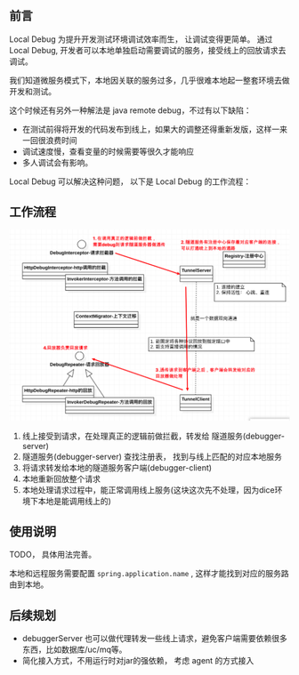 

## 前言

Local Debug 为提升开发测试环境调试效率而生， 让调试变得更简单。
通过Local Debug, 开发者可以本地单独启动需要调试的服务，接受线上的回放请求去调试。

我们知道微服务模式下，本地因关联的服务过多，几乎很难本地起一整套环境去做开发和测试。 

这个时候还有另外一种解法是 java remote debug，不过有以下缺陷：
- 在测试前得将开发的代码发布到线上，如果大的调整还得重新发版，这样一来一回很浪费时间
- 调试速度慢，查看变量的时候需要等很久才能响应
- 多人调试会有影响。

Local Debug 可以解决这种问题， 以下是 Local Debug 的工作流程：

## 工作流程

![img.png](img.png)

1. 线上接受到请求，在处理真正的逻辑前做拦截，转发给 隧道服务(debugger-server)
2. 隧道服务(debugger-server) 查找注册表， 找到与线上匹配的对应本地服务
3. 将请求转发给本地的隧道服务客户端(debugger-client)
4. 本地重新回放整个请求
5. 本地处理请求过程中，能正常调用线上服务(这块这次先不处理，因为dice环境下本地是能调用线上的)


## 使用说明

TODO， 具体用法完善。

本地和远程服务需要配置 `spring.application.name` , 这样才能找到对应的服务路由到本地。

## 后续规划
- debuggerServer 也可以做代理转发一些线上请求，避免客户端需要依赖很多东西，比如数据库/uc/mq等。
- 简化接入方式，不用运行时对jar的强依赖， 考虑 agent 的方式接入
